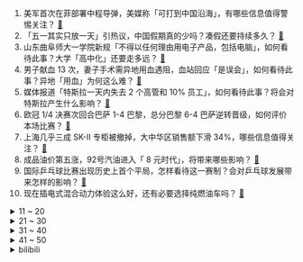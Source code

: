 1. 美军首次在菲部署中程导弹，美媒称「可打到中国沿海」，有哪些信息值得警惕关注？ [:link:](https://www.zhihu.com/question/653136036)
2. 「五一其实只放一天」引热议，中国假期真的少吗？凑假还要持续多久？ [:link:](https://www.zhihu.com/question/653098686)
3. 山东曲阜师大一学院新规「不得以任何理由用电子产品，包括电脑」，如何看待此事？大学「高中化」还要走多远？ [:link:](https://www.zhihu.com/question/653014718)
4. 男子献血 13 次，妻子手术需异地用血遇阻，血站回应「是误会」，如何看待此事？异地「用血」为何这么难？ [:link:](https://www.zhihu.com/question/652935836)
5. 媒体报道「特斯拉一天内失去 2 个高管和 10% 员工」，如何看待此事？将会对特斯拉产生什么影响？ [:link:](https://www.zhihu.com/question/653125382)
6. 欧冠 1/4 决赛次回合巴萨 1-4 巴黎，总分巴黎 6-4 巴萨逆转晋级，如何评价本场比赛？ [:link:](https://www.zhihu.com/question/653166794)
7. 上海几乎三成 SK-II 专柜被撤掉，大中华区销售额下滑 34%，哪些信息值得关注？ [:link:](https://www.zhihu.com/question/653136025)
8. 成品油价第五涨，92号汽油进入「 8 元时代」，将带来哪些影响？ [:link:](https://www.zhihu.com/question/653134119)
9. 国际乒乓球比赛出现历史上首个平局，怎样看待这一赛制？会对乒乓球发展带来怎样的影响？ [:link:](https://www.zhihu.com/question/653093096)
10. 现在插电式混合动力体验这么好，还有必要选择纯燃油车吗？ [:link:](https://www.zhihu.com/question/651133540)
<details>
<summary>11 ~ 20</summary>

11. 真正的INTJ什么样？ [:link:](https://www.zhihu.com/question/639965191)
12. 按照流浪的蛤蟆的观点修改金庸《倚天屠龙记》，会不会更好？ [:link:](https://www.zhihu.com/question/652882781)
13. 官方回应婆婆杀害儿媳 3 只狗「已出警并进行教育劝导」，如何看待此事？ [:link:](https://www.zhihu.com/question/653102599)
14. 香港金像奖第六次给梁朝伟颁影帝反映了什么？ [:link:](https://www.zhihu.com/question/653043411)
15. 如果舰员不小心从航母上掉下去，还能救得上来吗？ [:link:](https://www.zhihu.com/question/635303587)
16. 3 月 70 城房价出炉，商品住宅售价环比降幅收窄，同比降幅扩大，如何解读？哪些信息值得关注？ [:link:](https://www.zhihu.com/question/653097746)
17. 鱼雷在二战时就已经用烂了，为啥到现在也只有九国能造？ [:link:](https://www.zhihu.com/question/625014488)
18. 如何评价《尘白禁区》更新健康系统，18岁以下未注册用户无法进入游戏? [:link:](https://www.zhihu.com/question/653142784)
19. 最高法称近期四位满 12 周岁不满 14 周岁未成年人被判刑，获刑10 至 15年，哪些信息值得关注？ [:link:](https://www.zhihu.com/question/653116913)
20. 为什么草鱼吃蚕豆就可以变成脆肉鲩？ [:link:](https://www.zhihu.com/question/52010890)
</details>
<details>
<summary>21 ~ 30</summary>

21. 为什么明朝军队打仗给人一种很繁琐麻烦效率又低的感觉？ [:link:](https://www.zhihu.com/question/387305837)
22. 如果地铁取消安检，你还会坐地铁吗? [:link:](https://www.zhihu.com/question/652889450)
23. 现在的年轻人为什么跟父母沟通不来了？ [:link:](https://www.zhihu.com/question/504983307)
24. 如何看待网传 Tarzan 与 Breathe 夏季赛将加盟 WBG？ [:link:](https://www.zhihu.com/question/653102459)
25. 上班必须长时间看电脑，患上了“干眼症”该怎么办？ [:link:](https://www.zhihu.com/question/653156481)
26. 激光4K投影具有更高清和更逼真的观影效果，能否成为打造家庭影院的理想选择？ [:link:](https://www.zhihu.com/question/652639029)
27. 实习工作量大，加班频繁，如何保证身体健康？ [:link:](https://www.zhihu.com/question/653142094)
28. U23 亚洲杯，国奥 0:1 十人日本，替补门将替补登上踢中锋，如何评价本场比赛？ [:link:](https://www.zhihu.com/question/653159616)
29. 中国现在最濒临灭绝的动物是什么? [:link:](https://www.zhihu.com/question/652184161)
30. 1—3 月份全国房地产开发投资 22082亿元，同比下降 9.5 %，哪些信息值得关注？ [:link:](https://www.zhihu.com/question/653101184)
</details>
<details>
<summary>31 ~ 40</summary>

31. 春天需要涂防晒霜吗？ [:link:](https://www.zhihu.com/question/649377552)
32. 年轻人太浮躁怎么办？很容易内耗，如何缓解? [:link:](https://www.zhihu.com/question/652663405)
33. 有哪些委屈到想哭的瞬间？ [:link:](https://www.zhihu.com/question/319369851)
34. 男生真的可以爱一个女生很久很久吗？ [:link:](https://www.zhihu.com/question/317944434)
35. 英超第33轮踢完，曼城取胜，利物浦、阿森纳双双告负，怎样看待接下来的英超争冠形势？ [:link:](https://www.zhihu.com/question/652988679)
36. 如何看待 4 月 16 日 A 股市场行情？ [:link:](https://www.zhihu.com/question/653093969)
37. 为什么在职场上一定要学会向上管理？ [:link:](https://www.zhihu.com/question/652238199)
38. 电视剧《步步惊心》中若曦的悲剧是怎么酿成的？ [:link:](https://www.zhihu.com/question/570676607)
39. 为什么JDG季后赛坚持上圣枪哥而不上小将Sheer？ [:link:](https://www.zhihu.com/question/653003225)
40. 负面情绪究竟是好还是坏？ [:link:](https://www.zhihu.com/question/653132632)
</details>
<details>
<summary>41 ~ 50</summary>

41. 23-24 赛季英超切尔西 6:0 埃弗顿，帕尔默大四喜，如何评价这场比赛？ [:link:](https://www.zhihu.com/question/653057543)
42. 真心话，聊聊你对自家宠物的第一印象？ [:link:](https://www.zhihu.com/question/650460710)
43. 跑步健身，在线路上的选择，你有哪些可以分享的经验？ [:link:](https://www.zhihu.com/question/653021453)
44. 钟离当初清理那些黏糊糊的海鲜怪物的时候，干嘛不直接叫水神帮忙呢？ [:link:](https://www.zhihu.com/question/619093983)
45. 年轻人有必要买好车吗? [:link:](https://www.zhihu.com/question/595986489)
46. 职场新人如何度过一开始的迷茫期？ [:link:](https://www.zhihu.com/question/652731291)
47. 用久的冰箱，为什么会有异味？ [:link:](https://www.zhihu.com/question/644714751)
48. 当你开一辆好车时的体验是怎么样的？ [:link:](https://www.zhihu.com/question/651749793)
49. 高性价比的3D打印机怎么挑，如何看关键参数？ [:link:](https://www.zhihu.com/question/652922253)
50. 一段婚姻，爱情是必要的吗？ [:link:](https://www.zhihu.com/question/542721485)
</details><details>
<summary>bilibili</summary>

</details>
